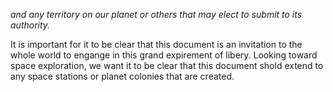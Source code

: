 _and any territory on our planet or others that may elect to submit to its authority._

It is important for it to be clear that this document is an invitation to the whole world to engange in this grand expirement of libery.  Looking toward space exploration, we want it to be clear that this document shold extend to any space stations or planet colonies that are created.
